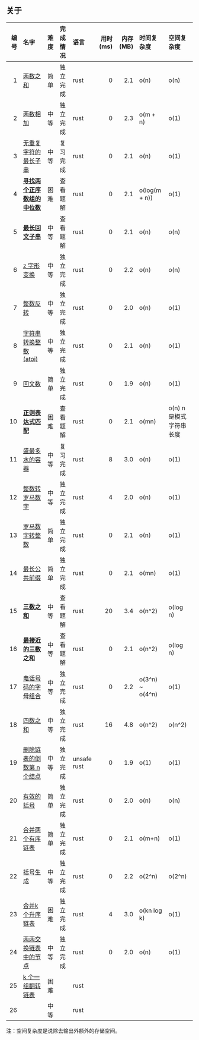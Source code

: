## 关于

| 编号 | 名字                                                                                 | 难度 | 完成情况 | 语言        | 用时(ms) | 内存(MB) | 时间复杂度      | 空间复杂度             |
|-----:|:-------------------------------------------------------------------------------------|:-----|:---------|:------------|---------:|---------:|:----------------|:-----------------------|
|    1 | [两数之和](./0001.two-sum.rust/src/lib.rs)                                           | 简单 | 独立完成 | rust        |        0 |      2.1 | o(n)            | o(n)                   |
|    2 | [两数相加](./0002.add-two-numbers.rust/src/lib.rs)                                   | 中等 | 独立完成 | rust        |        0 |      2.3 | o(m + n)        | o(1)                   |
|    3 | [无重复字符的最长子串](./0003.length-of-longest-substring.rust/src/lib.rs)           | 中等 | 复习完成 | rust        |        0 |      2.1 | o(n)            | o(1)                   |
|    4 | [**寻找两个正序数组的中位数**](./0004.median-of-two-sorted-arrays.rust/src/lib.rs)   | 困难 | 查看题解 | rust        |        0 |      2.1 | o(log(m + n))   | o(1)                   |
|    5 | [**最长回文子串**](./0005.longest-palindromic-substring.rust/src/lib.rs)             | 中等 | 查看题解 | rust        |        0 |      2.1 | o(n)            | o(n)                   |
|    6 | [z 字形变换](./0006.zigzag-conversion.rust/src/lib.rs)                               | 中等 | 独立完成 | rust        |        0 |      2.2 | o(n)            | o(n)                   |
|    7 | [整数反转](./0007.reverse-integer.rust/src/lib.rs)                                   | 中等 | 独立完成 | rust        |        0 |      2.0 | o(n)            | o(1)                   |
|    8 | [字符串转换整数 (atoi)](./0008.string-to-integer-atoi.rust/src/lib.rs)               | 中等 | 独立完成 | rust        |        0 |      2.1 | o(n)            | o(1)                   |
|    9 | [回文数](./0009.palindrome-number.rust/src/lib.rs)                                   | 简单 | 独立完成 | rust        |        0 |      1.9 | o(n)            | o(1)                   |
|   10 | [**正则表达式匹配**](./0010.regular-expression-matching.rust/src/lib.rs)             | 困难 | 查看题解 | rust        |        0 |      2.1 | o(mn)           | o(n) n是模式字符串长度 |
|   11 | [盛最多水的容器](./0011.container-with-most-water.rust/src/lib.rs)                   | 中等 | 复习完成 | rust        |        8 |      3.0 | o(n)            | o(1)                   |
|   12 | [整数转罗马数字](./0012.integer-to-roman.rust/src/lib.rs)                            | 中等 | 独立完成 | rust        |        4 |      2.0 | o(n)            | o(1)                   |
|   13 | [罗马数字转整数](./0013.roman-to-integer.rust/src/lib.rs)                            | 简单 | 独立完成 | rust        |        0 |      2.1 | o(n)            | o(1)                   |
|   14 | [最长公共前缀](./0014.longest-common-prefix.rust/src/lib.rs)                         | 简单 | 独立完成 | rust        |        0 |      2.1 | o(mn)           | o(1)                   |
|   15 | [**三数之和**](./0015.3sum.rust/src/lib.rs)                                          | 中等 | 查看题解 | rust        |       20 |      3.4 | o(n^2)          | o(log n)               |
|   16 | [**最接近的三数之和**](./0016.3sum-closest.rust/src/lib.rs)                          | 中等 | 查看题解 | rust        |        0 |      2.1 | o(n^2)          | o(log n)               |
|   17 | [电话号码的字母组合](./0017.letter-combinations-of-a-phone-number.rust/src/lib.rs)   | 中等 | 独立完成 | rust        |        0 |      2.2 | o(3^n) ~ o(4^n) | o(1)                   |
|   18 | [四数之和](./0018.4sum.rust/src/lib.rs)                                              | 中等 | 独立完成 | rust        |       16 |      4.8 | o(n^2)          | o(n^2)                 |
|   19 | [删除链表的倒数第 n 个结点](./0019.remove-nth-node-from-end-of-list.rust/src/lib.rs) | 中等 | 独立完成 | unsafe rust |        0 |      1.9 | o(1)            | o(1)                   |
|   20 | [有效的括号](./0020.valid-parentheses.rust/src/lib.rs)                               | 简单 | 独立完成 | rust        |        0 |      2.0 | o(n)            | o(n)                   |
|   21 | [合并两个有序链表](./0021.merge-two-sorted-lists.rust/src/lib.rs)                    | 简单 | 独立完成 | rust        |        0 |      2.1 | o(m+n)          | o(1)                   |
|   22 | [括号生成](./0022.generate-parentheses.rust/src/lib.rs)                              | 中等 | 独立完成 | rust        |        0 |      2.2 | o(2^n)          | o(2^n)                 |
|   23 | [合并k个升序链表](./0023.merge-k-sorted-lists.rust/src/lib.rs)                       | 困难 | 独立完成 | rust        |        4 |      3.0 | o(kn log k)     | o(1)                   |
|   24 | [两两交换链表中的节点](./0024.swap-nodes-in-pairs.rust/src/lib.rs)                   | 中等 | 独立完成 | rust        |        0 |      2.0 | o(n)            | o(1)                   |
|   25 | [k 个一组翻转链表](./0025.reverse-nodes-in-k-group.rust/src/lib.rs)                  | 困难 |          | rust        |          |          |                 |                        |
|   26 | [](./0026..rust/src/lib.rs)                                                          | 中等 |          | rust        |          |          |                 |                        |

注：空间复杂度是说除去输出外额外的存储空间。

